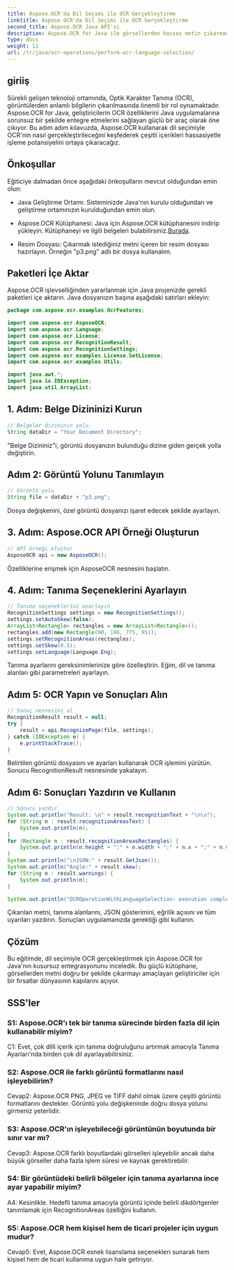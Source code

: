 ```yaml
---
title: Aspose.OCR'da Dil Seçimi ile OCR Gerçekleştirme
linktitle: Aspose.OCR'da Dil Seçimi ile OCR Gerçekleştirme
second_title: Aspose.OCR Java API'si
description: Aspose.OCR for Java ile görsellerden hassas metin çıkarmanın kilidini açın. Dil seçimiyle doğru OCR için adım adım kılavuzumuzu izleyin.
type: docs
weight: 11
url: /tr/java/ocr-operations/perform-ocr-language-selection/
---
```

## giriiş

Sürekli gelişen teknoloji ortamında, Optik Karakter Tanıma (OCR), görüntülerden anlamlı bilgilerin çıkarılmasında önemli bir rol oynamaktadır. Aspose.OCR for Java, geliştiricilerin OCR özelliklerini Java uygulamalarına sorunsuz bir şekilde entegre etmelerini sağlayan güçlü bir araç olarak öne çıkıyor. Bu adım adım kılavuzda, Aspose.OCR kullanarak dil seçimiyle OCR'nin nasıl gerçekleştirileceğini keşfederek çeşitli içerikleri hassasiyetle işleme potansiyelini ortaya çıkaracağız.

## Önkoşullar

Eğiticiye dalmadan önce aşağıdaki önkoşulların mevcut olduğundan emin olun:

- Java Geliştirme Ortamı: Sisteminizde Java'nın kurulu olduğundan ve geliştirme ortamınızın kurulduğundan emin olun.

-  Aspose.OCR Kütüphanesi: Java için Aspose.OCR kütüphanesini indirip yükleyin. Kütüphaneyi ve ilgili belgeleri bulabilirsiniz.[Burada](https://reference.aspose.com/ocr/java/).

- Resim Dosyası: Çıkarmak istediğiniz metni içeren bir resim dosyası hazırlayın. Örneğin "p3.png" adlı bir dosya kullanalım.

## Paketleri İçe Aktar

Aspose.OCR işlevselliğinden yararlanmak için Java projenizde gerekli paketleri içe aktarın. Java dosyanızın başına aşağıdaki satırları ekleyin:

```java
package com.aspose.ocr.examples.OcrFeatures;

import com.aspose.ocr.AsposeOCR;
import com.aspose.ocr.Language;
import com.aspose.ocr.License;
import com.aspose.ocr.RecognitionResult;
import com.aspose.ocr.RecognitionSettings;
import com.aspose.ocr.examples.License.SetLicense;
import com.aspose.ocr.examples.Utils;

import java.awt.*;
import java.io.IOException;
import java.util.ArrayList;
```

## 1. Adım: Belge Dizininizi Kurun

```java
// Belgeler dizininin yolu.
String dataDir = "Your Document Directory";
```

"Belge Dizininiz"i, görüntü dosyanızın bulunduğu dizine giden gerçek yolla değiştirin.

## Adım 2: Görüntü Yolunu Tanımlayın

```java
// Görüntü yolu
String file = dataDir + "p3.png";
```

Dosya değişkenini, özel görüntü dosyanızı işaret edecek şekilde ayarlayın.

## 3. Adım: Aspose.OCR API Örneği Oluşturun

```java
// API örneği oluştur
AsposeOCR api = new AsposeOCR();
```

Özelliklerine erişmek için AsposeOCR nesnesini başlatın.

## 4. Adım: Tanıma Seçeneklerini Ayarlayın

```java
// Tanıma seçeneklerini ayarlayın
RecognitionSettings settings = new RecognitionSettings();
settings.setAutoSkew(false);
ArrayList<Rectangle> rectangles = new ArrayList<Rectangle>();
rectangles.add(new Rectangle(90, 186, 775, 95));
settings.setRecognitionAreas(rectangles);
settings.setSkew(0.5);
settings.setLanguage(Language.Eng);
```

Tanıma ayarlarını gereksinimlerinize göre özelleştirin. Eğim, dil ve tanıma alanları gibi parametreleri ayarlayın.

## Adım 5: OCR Yapın ve Sonuçları Alın

```java
// Sonuç nesnesini al
RecognitionResult result = null;
try {
    result = api.RecognizePage(file, settings);
} catch (IOException e) {
    e.printStackTrace();
}
```

Belirtilen görüntü dosyasını ve ayarları kullanarak OCR işlemini yürütün. Sonucu RecognitionResult nesnesinde yakalayın.

## Adım 6: Sonuçları Yazdırın ve Kullanın

```java
// Sonucu yazdır
System.out.println("Result: \n" + result.recognitionText + "\n\n");
for (String n : result.recognitionAreasText) {
    System.out.println(n);
}
for (Rectangle n : result.recognitionAreasRectangles) {
    System.out.println(n.height + ":" + n.width + ":" + n.x + ":" + n.y);
}
System.out.println("\nJSON:" + result.GetJson());
System.out.println("Angle:" + result.skew);
for (String n : result.warnings) {
    System.out.println(n);
}

System.out.println("OCROperationWithLanguageSelection: execution complete");
```

Çıkarılan metni, tanıma alanlarını, JSON gösterimini, eğrilik açısını ve tüm uyarıları yazdırın. Sonuçları uygulamanızda gerektiği gibi kullanın.

## Çözüm

Bu eğitimde, dil seçimiyle OCR gerçekleştirmek için Aspose.OCR for Java'nın kusursuz entegrasyonunu inceledik. Bu güçlü kütüphane, görsellerden metni doğru bir şekilde çıkarmayı amaçlayan geliştiriciler için bir fırsatlar dünyasının kapılarını açıyor.

## SSS'ler

### S1: Aspose.OCR'ı tek bir tanıma sürecinde birden fazla dil için kullanabilir miyim?

C1: Evet, çok dilli içerik için tanıma doğruluğunu artırmak amacıyla Tanıma Ayarları'nda birden çok dil ayarlayabilirsiniz.

### S2: Aspose.OCR ile farklı görüntü formatlarını nasıl işleyebilirim?

Cevap2: Aspose.OCR PNG, JPEG ve TIFF dahil olmak üzere çeşitli görüntü formatlarını destekler. Görüntü yolu değişkeninde doğru dosya yolunu girmeniz yeterlidir.

### S3: Aspose.OCR'ın işleyebileceği görüntünün boyutunda bir sınır var mı?

Cevap3: Aspose.OCR farklı boyutlardaki görselleri işleyebilir ancak daha büyük görseller daha fazla işlem süresi ve kaynak gerektirebilir.

### S4: Bir görüntüdeki belirli bölgeler için tanıma ayarlarına ince ayar yapabilir miyim?

A4: Kesinlikle. Hedefli tanıma amacıyla görüntü içinde belirli dikdörtgenler tanımlamak için RecognitionAreas özelliğini kullanın.

### S5: Aspose.OCR hem kişisel hem de ticari projeler için uygun mudur?

Cevap5: Evet, Aspose.OCR esnek lisanslama seçenekleri sunarak hem kişisel hem de ticari kullanıma uygun hale getiriyor.